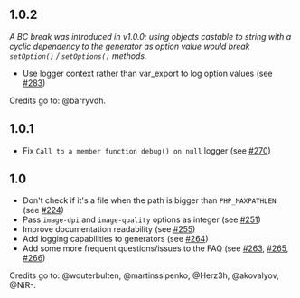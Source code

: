 ## 1.0.2

*A BC break was introduced in v1.0.0: using objects castable to string with a cyclic dependency to the generator 
as option value would break `setOption()` / `setOptions()` methods.* 

* Use logger context rather than var_export to log option values (see [#283](https://github.com/KnpLabs/snappy/pull/283))

Credits go to: @barryvdh.

## 1.0.1

* Fix `Call to a member function debug() on null` logger (see [#270](https://github.com/KnpLabs/snappy/pull/270))

## 1.0

* Don't check if it's a file when the path is bigger than `PHP_MAXPATHLEN` (see [#224](https://github.com/KnpLabs/snappy/pull/224))
* Pass `image-dpi` and `image-quality` options as integer (see [#251](https://github.com/KnpLabs/snappy/pull/251))
* Improve documentation readability (see [#255](https://github.com/KnpLabs/snappy/pull/255))
* Add logging capabilities to generators (see [#264](https://github.com/KnpLabs/snappy/pull/264))
* Add some more frequent questions/issues to the FAQ (see [#263](https://github.com/KnpLabs/snappy/pull/263), [#265](https://github.com/KnpLabs/snappy/pull/265), [#266](https://github.com/KnpLabs/snappy/pull/266))

Credits go to: @wouterbulten, @martinssipenko, @Herz3h, @akovalyov, @NiR-.
